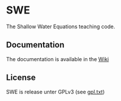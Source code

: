 SWE
===

The Shallow Water Equations teaching code.

Documentation
-------------

The documentation is available in the [Wiki](https://github.com/TUM-I5/SWE/wiki)

License
-------

SWE is release unter GPLv3 (see [gpl.txt](gpl.txt))
